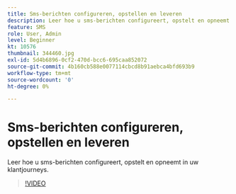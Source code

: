 ```yaml
---
title: Sms-berichten configureren, opstellen en leveren
description: Leer hoe u sms-berichten configureert, opstelt en opneemt in uw klantjourneys.
feature: SMS
role: User, Admin
level: Beginner
kt: 10576
thumbnail: 344460.jpg
exl-id: 5d4b6896-0cf2-470d-bcc6-695caa852072
source-git-commit: 4b160cb588e0077114cbcd8b91aebca4bfd693b9
workflow-type: tm+mt
source-wordcount: '0'
ht-degree: 0%

---
```


# Sms-berichten configureren, opstellen en leveren

Leer hoe u sms-berichten configureert, opstelt en opneemt in uw klantjourneys.

>[!VIDEO](https://video.tv.adobe.com/v/344460?quality=12&learn=on)
